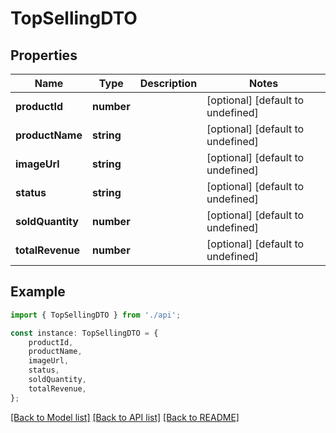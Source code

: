 # TopSellingDTO


## Properties

Name | Type | Description | Notes
------------ | ------------- | ------------- | -------------
**productId** | **number** |  | [optional] [default to undefined]
**productName** | **string** |  | [optional] [default to undefined]
**imageUrl** | **string** |  | [optional] [default to undefined]
**status** | **string** |  | [optional] [default to undefined]
**soldQuantity** | **number** |  | [optional] [default to undefined]
**totalRevenue** | **number** |  | [optional] [default to undefined]

## Example

```typescript
import { TopSellingDTO } from './api';

const instance: TopSellingDTO = {
    productId,
    productName,
    imageUrl,
    status,
    soldQuantity,
    totalRevenue,
};
```

[[Back to Model list]](../README.md#documentation-for-models) [[Back to API list]](../README.md#documentation-for-api-endpoints) [[Back to README]](../README.md)
